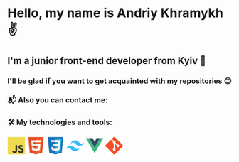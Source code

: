# Hello, my name is Andriy Khramykh :v:
## I'm a junior front-end developer from Kyiv :city_sunset:
### I'll be glad if you want to get acquainted with my repositories :blush:
### :mailbox_with_mail: Also you can contact me:
### :hammer_and_wrench: My technologies and tools:
<div>
  <img src="https://github.com/devicons/devicon/blob/master/icons/javascript/javascript-original.svg" title="JavaScript" alt="JavaScript" width="40" height="40"/>
   <img src="https://github.com/devicons/devicon/blob/master/icons/html5/html5-original.svg" title="HTML" alt="Html" width="40" height="40"/>
   <img src="https://github.com/devicons/devicon/blob/master/icons/css3/css3-original.svg" title="CSS" alt="Css" width="40" height="40"/>
   <img src="https://github.com/devicons/devicon/blob/master/icons/tailwindcss/tailwindcss-plain.svg" title="Tailwind" alt="Tailwind" width="40" height="40"/>
   <img src="https://github.com/devicons/devicon/blob/master/icons/vuejs/vuejs-original.svg" title="VUE.js" alt="Vue.js" width="40" height="40"/>
   <img src="https://github.com/devicons/devicon/blob/master/icons/git/git-original.svg" title="GIT" alt="Git" width="40" height="40"/>
</div>

<!--
**AndreyKhramykh/AndreyKhramykh** is a ✨ _special_ ✨ repository because its `README.md` (this file) appears on your GitHub profile.

Here are some ideas to get you started:

- 🔭 I’m currently working on ...
- 🌱 I’m currently learning ...
- 👯 I’m looking to collaborate on ...
- 🤔 I’m looking for help with ...
- 💬 Ask me about ...
- 📫 How to reach me: ...
- 😄 Pronouns: ...
- ⚡ Fun fact: ...
-->
